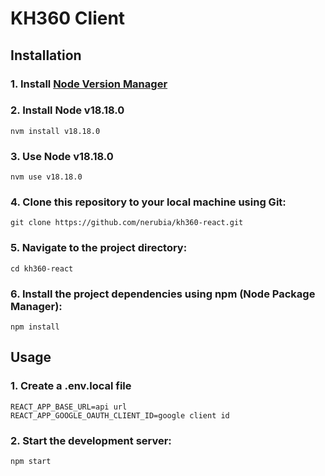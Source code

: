 # KH360 Client

## Installation

### 1. Install [Node Version Manager](https://github.com/nvm-sh/nvm)

### 2. Install Node v18.18.0

```
nvm install v18.18.0
```

### 3. Use Node v18.18.0

```
nvm use v18.18.0
```

### 4. Clone this repository to your local machine using Git:

```
git clone https://github.com/nerubia/kh360-react.git
```

### 5. Navigate to the project directory:

```
cd kh360-react
```

### 6. Install the project dependencies using npm (Node Package Manager):

```
npm install
```

## Usage

### 1. Create a .env.local file

```
REACT_APP_BASE_URL=api url
REACT_APP_GOOGLE_OAUTH_CLIENT_ID=google client id
```

### 2. Start the development server:

```
npm start
```
